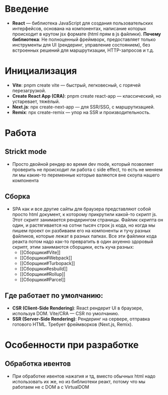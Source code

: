 # Введение
* **React** — библиотека JavaScript для создания пользовательских интерфейсов, основана на компонентах, написание которых происходит в крутом jsx формате (html прям в js файлики).
**Почему библиотека**: Не полноценный фреймворк, предоставляет только инструменты для UI (рендеринг, управление состоянием), без встроенных решений для маршрутизации, HTTP-запросов и т.д.
# Инициализация
- **Vite**: pnpm create vite — быстрый, легковесный, с горячей перезагрузкой.
- **Create React App (CRA)**: pnpm create react-app — классический, но устаревает, тяжёлый.
- **Next.js**: npx create-next-app — для SSR/SSG, с маршрутизацией.
- **Remix**: npx create-remix — упор на SSR и производительность.
# Работа
## Strickt mode
* Просто двойной рендер во время dev mode, который позволяет проверить не происходит ли работа с side effect, то есть не меняем ли мы какие-то переменные которые валяются вне скоупа нашего компонента
## Сборка
* SPA как и все другие сайты для браузера представляют собой просто html документ, к которому прикрутили какой-то скрипт js. Этот скрипт занимается рендерингом страницы. Файлик скрипта он один, и растягивается на сотни тысяч строк js кода, но когда мы пишем проект он разбиваем его на компоненты и тучу разных файликов, которые лежат в разных папках. Все эти файлики кода реакта потом надо как-то превратить в один ахуенно здоровый скрипт, этим занимаются сборщики, есть куча разных:
	* [[Сборщики#Vite]]
	* [[Сборщики#Webpack]]
	* [[Сборщики#Turbopack]]
	* [[Сборщики#esbuild]]
	* [[Сборщики#Rollup]]
	* [[Сборщики#Parcel]]
## **Где работает по умолчанию**:
- **CSR (Client-Side Rendering)**: React рендерит UI в браузере, используя DOM. Vite/CRA — CSR по умолчанию.
- **SSR (Server-Side Rendering)**: Рендеринг на сервере, отправка готового HTML. Требует фреймворков (Next.js, Remix).
# Особенности при разработке
## Обработка ивентов
* При обработке ивентов нажатия и тд, вместо обычных html надо использовать их же, но из библиотеки реакт, потому что мы работаем не с DOM а с VirtualDOM